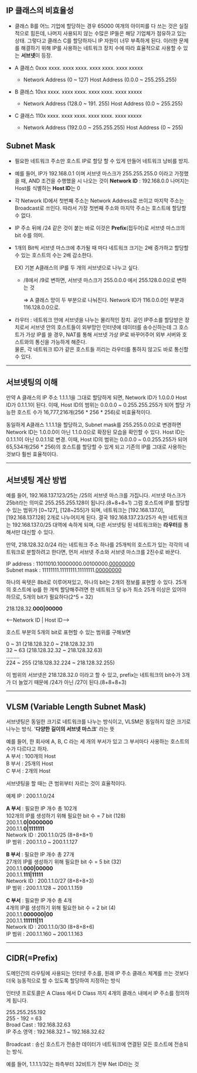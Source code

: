 ## IP 클래스의 비효율성

* 클래스 B를 어느 기업에 할당하는 경우 65000 여개의 아이피를 다 쓰는 것은 실질적으로 힘든데, 나머지 사용되지 않는 수많은 IP들은 해당 기업체가 점유하고 있는 상태. 그렇다고 클래스 C를 할당하자니 IP 자원이 너무 부족하게 된다.
  이러한 문제를 해결하기 위해 IP를 사용하는 네트워크 장치 수에 따라 효율적으로 사용할 수 있는 **서브넷**이 등장.

* A 클래스 0xxx xxxx. xxxx xxxx. xxxx xxxx. xxxx xxxxx
  * Network Address (0 ~ 127)   Host Address (0.0.0 ~ 255.255.255)
* B 클래스 10xx xxxx. xxxx xxxx. xxxx xxxx. xxxx xxxxx
  * Network Address (128.0 ~ 191. 255)   Host Address (0.0 ~ 255.255)
* C 클래스 110x xxxx. xxxx xxxx. xxxx xxxx. xxxx xxxxx
  * Network Address (192.0.0 ~ 255.255.255) Host Address (0 ~ 255)

## Subnet Mask

* 필요한 네트워크 주소만 호스트 IP로 할당 할 수 있게 만들어 네트워크 낭비를 방지.

* 예를 들어, IP가 192.168.0.1 이며 서브넷 마스크가 255.255.255.0 이라고 가정했을 때, AND 조건을 수행했을 시 나오는 것이 **Network ID** : 192.168.0.0 나머지는 Host를 식별하는 **Host ID**는 0

* 각 Network ID에서 첫번째 주소는 Network Address로 쓰이고 마지막 주소는 Broadcast로 쓰인다. 따라서 가장 첫번째 주소와 마지막 주소는 호스트에 할당할 수 없다.

* IP 주소 뒤에 /24 같은 것이 붙는 바로 이것은 **Prefix**(접두어)로 서브넷 마스크의 bit 수를 의미.

* 1개의 Bit씩 서브넷 마스크에 추가될 때 마다 네트워크 크기는 2배 증가하고 할당할 수 있는 호스트의 수는 2배 감소한다.

  EX) 기본 A클래스의 IP를 두 개의 서브넷으로 나누고 싶다.

  * /8에서 /9로 변하면, 서브넷 마스크가 255.0.0.0 에서 255.128.0.0으로 변하는 것</br>

    => A 클래스 망이 두 부분으로 나눠진다. Network ID가 116.0.0.0인 부분과 116.128.0.0으로.
  
* 라우터 : 네트워크 안에 서브넷을 나누는 물리적인 장치. 공인 IP주소를 할당받은 장치로서 서브넷 안의 호스트들이 외부망인 인터넷에 데이터를 송수신하는데 그 호스트가 가상 IP를 쓸 경우, NAT를 통해 서브넷 가상 IP로 바꾸어주어 외부 서버와 호스트와의 통신을 가능하게 해준다.</br>
  물론, 각 네트워크 ID가 같은 호스트들 끼리는 라우터를 통하지 않고도 바로 통신할 수 있다.

---------

## 서브넷팅의 이해

만약 A 클래스의 IP 주소 1.1.1.1을 그대로 할당하게 되면, Network ID가 1.0.0.0 Host ID가 0.1.1.1이 된다. 이때, Host ID의 범위는 0.0.0.0 ~ 0.255.255.255가 되어 할당 가능한 호스트 수가 16,777,216개(256 * 256 *  256)로 비효율적이다.

동일하게 A클래스 1.1.1.1을 할당하고, Subnet mask를 255.255.0.0으로 변경하면 Network ID는 1.0.0.0이 아닌 1.1.0.0으로 확장된 모습을 확인할 수 있다. Host ID는 0.1.1.1이 아닌 0.0.1.1로 변경.
이때, Host ID의 범위는 0.0.0.0 ~ 0.0.255.255가 되어 65,534개(256 * 256)의 호스트를 할당할 수 있게 되고 기존의 IP를 그대로 사용하는 것보다 훨씬 효율적이다.

----------

## 서브넷팅 계산 방법

예를 들어, 192.168.137.123/25는 /25의 서브넷 마스크를 가집니다. 서브넷 마스크가 25bit라는 의미로 255.255.255.128이 됩니다.(8+8+8+1) 그럼 호스트에 IP를 할당할 수 있는 범위가 [0~127], [128~255]가 되며, 네트워크는 [192.168.137.0], [192.168.137.128] 2개로 나누어지게 된다. 결국 192.168.137.23/25가 속한 네트워크는 192.168.137.0/25 대역에 속하게 되며, 다른 서브넷팅 된 네트워크와는 **라우터**를 통해서만 대신할 수 있다.

만약, 218.128.32.0/24 라는 네트워크 주소 하나를 25개씩의 호스트가 있는 각각의 네트워크로 분할하려고 한다면, 먼저 서브넷 주소와 서브넷 마스크를 2진수로 바꾼다.

IP address      : 11011010.10000000.00100000.<u>00000000</u></br>
Subnet mask : 11111111.11111111.11111111.<u>00000000</u>

하나의 옥텟은 8bit로 이루어져있고, 하나의 bit는 2개의 정보를 표현할 수 있다.
25개의 호스트에 ip를 한 개씩 할당해주려면 한 네트워크 당 ip가 최소 25개 이상은 있어야 하므로, 5개의 bit가 필요하다(2^5 = 32)

218.128.32.**000|00000**

<--Network ID  | Host ID-->

호스트 부분의 5개의 bit로 표현할 수 있는 범위를 구해보면

0 ~ 31	  (218.128.32.0 ~ 218.128.32.31)</br>
32 ~ 63	  (218.128.32.32 ~ 218.128.32.63) </br>
…...... </br>
224 ~ 255  (218.128.32.224 ~ 218.128.32.255)

이 범위의 서브넷은 218.128.32.0 이라고 할 수 있고, prefix는 네트워크의 bit수가 3개가 더 늘었기 때문에 /24가 아닌 /27이 된다.(8+8+8+3)

-------

## VLSM (Variable Length Subnet Mask)

서브넷팅은 동일한 크기로 네트워크를 나누는 방식이고, VLSM은 동일하지 않은 크기로 나누는 방식.
'**다양한 길이의 서브넷 마스크**' 라는 뜻

예를 들어, 한 회사에 A, B, C 라는 세 개의 부서가 있고 그 부서마다 사용하는 호스트의 수가 다르다고 하자. </br>
A 부서 : 100개의 Host </br>
B 부서 : 25개의 Host </br>
C 부서 : 2개의 Host </br>

서브넷팅을 할 때는 큰 범위부터 자르는 것이 효율적이다.

예제 IP : 200.1.1.0/24

**A 부서** : 필요한 IP 개수 총 102개</br>
	102개의 IP를 생성하기 위해 필요한 bit 수 = 7 bit (128)</br>
	200.1.1.**0|0000000**</br>
	200.1.1.**0|1111111**</br>
	Network ID : 200.1.1.0/25 (8+8+8+1)</br>
	IP 범위 : 200.1.1.0 ~ 200.1.1.127

**B 부서** : 필요한 IP 개수 총 27개</br>
	27개의 IP를 생성하기 위해 필요한 bit 수 = 5 bit (32)</br>
	200.1.1.**000|00000**</br>
	200.1.1.**111|11111**</br>
	Network ID : 200.1.1.0/27 (8+8+8+3)</br>
	IP 범위 : 200.1.1.128 ~ 200.1.1.159

**C 부서** : 필요한 IP 개수 총 4개</br>
	4개의 IP를 생성하기 위해 필요한 bit 수 = 2 bit (4)</br>
	200.1.1.**000000|00**</br>
	200.1.1.**111111|11**</br>
	Network ID : 200.1.1.0/30 (8+8+8+6)</br>
	IP 범위 : 200.1.1.160 ~ 200.1.1.163

------------

## CIDR(=Prefix)

도메인간의 라우팅에 사용되는 인터넷 주소를, 원래 IP 주소 클래스 체계를 쓰는 것보다 더욱 능동적으로 할 수 있도록 할당하여 지정하는 방식

인터넷 프로토콜은 A Class 에서 D Class 까지 4개의 클래스 내에서 IP 주소를 정의하게 됩니다.

255.255.255.192</br>
255 - 192 = 63</br>
Broad Cast : 192.168.32.63</br>
IP 주소 영역 : 192.168.32.1 ~ 192.168.32.62</br>

Broadcast : 송신 호스트가 전송한 데이터가 네트워크에 연결된 모든 호스트에 전송되는 방식.</br>

예를 들어, 1.1.1.1/32는 좌측부터 32비트가 전부 Net ID라는 것

